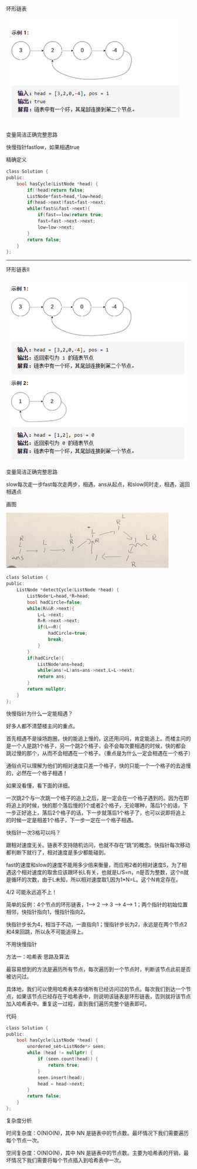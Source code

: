 环形链表

![img](image/1628000751244.png)

变量简洁正确完整思路

快慢指针fastlow，如果相遇true

精确定义

```c
class Solution {
public:
    bool hasCycle(ListNode *head) {
        if(!head)return false;
        ListNode*fast=head,*low=head;
        if(head->next)fast=fast->next;
        while(fast&&fast->next){
            if(fast==low)return true;
            fast=fast->next->next;
            low=low->next;
        }
        return false;
    }
};
```

------

环形链表II

![img](image/1628001079528.png)

变量简洁正确完整思路

slow每次走一步fast每次走两步，相遇，ans从起点，和slow同时走，相遇，返回相遇点

画图

![img](image/1628002082126.png)

```c
class Solution {
public:
    ListNode *detectCycle(ListNode *head) {
        ListNode*L=head,*R=head;
        bool hadCircle=false;
        while(R&&R->next){
            L=L->next;
            R=R->next->next;
            if(L==R){
                hadCircle=true;
                break;
            }
        }
        if(hadCircle){
            ListNode*ans=head;
            while(ans!=L)ans=ans->next,L=L->next;
            return ans;
        }
        return nullptr;
    }
};
```



快慢指针为什么一定能相遇？

好多人都不清楚楼主问的重点。

首先相遇不是操场跑圈，快的能追上慢的，这还用问吗，肯定能追上。而楼主问的是一个人是跳1个格子，另一个跳2个格子，会不会每次要相遇的时候，快的都会跳过慢的那个，从而不会相遇在一个格子。（重点是为什么一定会相遇在一个格子）

通俗点可以理解为他们的相对速度只差一个格子，快的只能一个一个格子的去追慢的，必然在一个格子相遇！

如果没看懂，看下面的详细。

一次跳2个与一次跳一个格子的追上之后，是一定会在一个格子遇到的。因为在即将追上的时候，快的那个落后慢的1个或者2个格子，无论哪种，落后1个的话，下一步正好追上，落后2个格子的话，下一步就落后1个格子了，也可以说即将追上的时候一定是相差1个格子，下一步一定在一个格子相遇。



快指针一次3格可以吗？

跟相对速度无关。链表不支持随机访问，也就不存在“跳”的概念。快指针每次移动都判断下就行了，相对速度是多少都能碰到。

fast的速度和slow的速度不能用多少倍来衡量，而应用2者的相对速度S，为了相遇这个相对速度的取舍应该跟环长L有关，也就是L/S=n，n是否为整数，这个n就是循环的次数，由于L未知，所以相对速度取1,因为1*N=L。这个N肯定存在。

4/2 可能永远追不上！



简单的反例：4个节点的环形链表，1--> 2 --> 3 --> 4--> 1；两个指针的初始位置相邻，快指针指向1，慢指针指向2。



快指针步长为4，相当于不动，一直指向1；慢指针步长为2，永远是在两个节点2和4来回跳，所以永不可能追得上。



不用快慢指针

方法一：哈希表
思路及算法

最容易想到的方法是遍历所有节点，每次遍历到一个节点时，判断该节点此前是否被访问过。

具体地，我们可以使用哈希表来存储所有已经访问过的节点。每次我们到达一个节点，如果该节点已经存在于哈希表中，则说明该链表是环形链表，否则就将该节点加入哈希表中。重复这一过程，直到我们遍历完整个链表即可。

代码



```c
class Solution {
public:
    bool hasCycle(ListNode *head) {
        unordered_set<ListNode*> seen;
        while (head != nullptr) {
            if (seen.count(head)) {
                return true;
            }
            seen.insert(head);
            head = head->next;
        }
        return false;
    }
};
```

复杂度分析

时间复杂度：O(N)O(N)，其中 NN 是链表中的节点数。最坏情况下我们需要遍历每个节点一次。

空间复杂度：O(N)O(N)，其中 NN 是链表中的节点数。主要为哈希表的开销，最坏情况下我们需要将每个节点插入到哈希表中一次。

